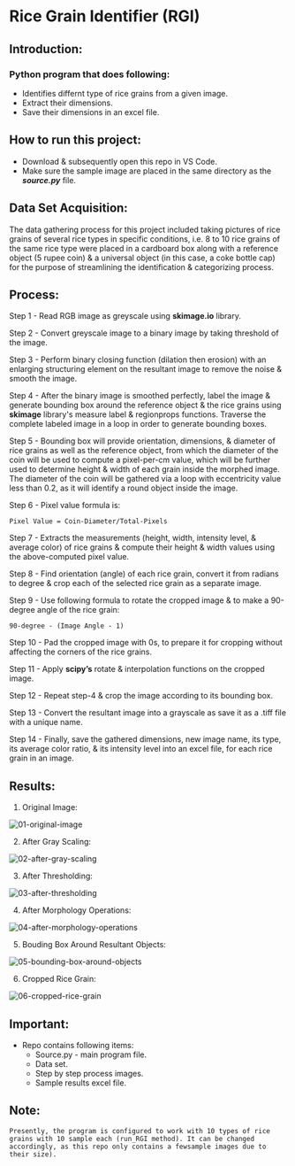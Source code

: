 # Rice Grain Identifier (RGI)

## Introduction:
### Python program that does following:
- Identifies differnt type of rice grains from a given image.
- Extract their dimensions.
- Save their dimensions in an excel file.

## How to run this project:
- Download & subsequently open this repo in VS Code.
- Make sure the sample image are placed in the same directory as the ***source.py*** file.

## Data Set Acquisition:
The data gathering process for this project included taking pictures of rice grains of several rice types in specific conditions, i.e. 8 to 10 rice grains of the same rice type were placed in a cardboard box along with a reference object (5 rupee coin) & a universal object (in this case, a coke bottle cap) for the purpose of streamlining the identification & categorizing process.

## Process:
Step 1 - Read RGB image as greyscale using **skimage.io** library.

Step 2 - Convert greyscale image to a binary image by taking threshold of the image.

Step 3 - Perform binary closing function (dilation then erosion) with an enlarging structuring element on the resultant image to remove the noise & smooth the image.

Step 4 - After the binary image is smoothed perfectly, label the image & generate bounding box around the reference object & the rice grains using **skimage** library's measure label & regionprops functions. Traverse the complete labeled image in a loop in order to generate bounding boxes.

Step 5 - Bounding box will provide orientation, dimensions, & diameter of rice grains as well as the reference object, from which the diameter of the coin will be used to compute a pixel-per-cm value, which will be further used to determine height & width of each grain inside the morphed image. The diameter of the coin will be gathered via a loop with eccentricity value less than 0.2, as it will identify a round object inside the image.

Step 6 - Pixel value formula is: 

```
Pixel Value = Coin-Diameter/Total-Pixels
```

Step 7 - Extracts the measurements (height, width, intensity level, & average color) of rice grains & compute their height & width values using the above-computed pixel value.

Step 8 - Find orientation (angle) of each rice grain, convert it from radians to degree & crop each of the selected rice grain as a separate image.

Step 9 - Use following formula to rotate the cropped image & to make a 90-degree angle of the rice grain: 

```
90-degree - (Image Angle - 1)
```

Step 10 - Pad the cropped image with 0s, to prepare it for cropping without affecting the corners of the rice grains.

Step 11 - Apply **scipy’s** rotate & interpolation functions on the cropped image.

Step 12 - Repeat step-4 & crop the image according to its bounding box.

Step 13 - Convert the resultant image into a grayscale as save it as a .tiff file with a unique name.

Step 14 - Finally, save the gathered dimensions, new image name, its type, its average color ratio, & its intensity level into an excel file, for each rice grain in an image.

## Results:
1. Original Image:

![01-original-image](https://user-images.githubusercontent.com/37273194/111885329-ee65d080-89e8-11eb-9974-4a2daf6df899.png)

2. After Gray Scaling:

![02-after-gray-scaling](https://user-images.githubusercontent.com/37273194/111885341-f6be0b80-89e8-11eb-8281-ff151aae5903.png)

3. After Thresholding:

![03-after-thresholding](https://user-images.githubusercontent.com/37273194/111885343-f7ef3880-89e8-11eb-8e38-55504a52c874.png)

4. After Morphology Operations:

![04-after-morphology-operations](https://user-images.githubusercontent.com/37273194/111885344-f9206580-89e8-11eb-9dd1-1bbd0249492d.png)

5. Bouding Box Around Resultant Objects:

![05-bounding-box-around-objects](https://user-images.githubusercontent.com/37273194/111885345-fa519280-89e8-11eb-91ef-0ddca5150165.png)

6. Cropped Rice Grain:

![06-cropped-rice-grain](https://user-images.githubusercontent.com/37273194/111885346-faea2900-89e8-11eb-995a-bbf0cb0eab47.png)

## Important:
- Repo contains following items:
  - Source.py - main program file.
  - Data set. 
  - Step by step process images.
  - Sample results excel file.

## Note:
```
Presently, the program is configured to work with 10 types of rice grains with 10 sample each (run_RGI method). It can be changed accordingly, as this repo only contains a fewsample images due to their size).
```
